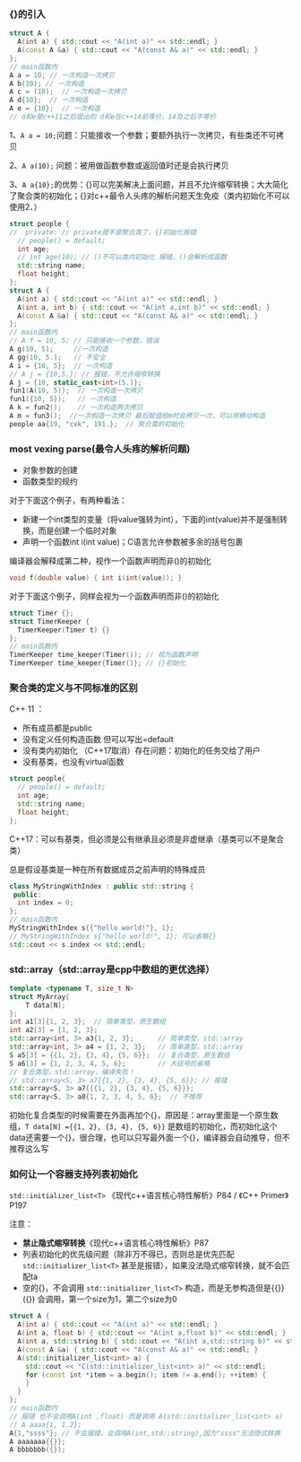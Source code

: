 ### {}的引入

```cpp
struct A {
  A(int a) { std::cout << "A(int a)" << std::endl; }
  A(const A &a) { std::cout << "A(const A& a)" << std::endl; }
};
// main函数内
A a = 10; // 一次构造一次拷贝
A b(10); // 一次构造
A c = (10);  // 一次构造一次拷贝
A d{10};  // 一次构造
A e = {10};  // 一次构造
// d和e是c++11之后提出的 d和e在c++14前等价，14及之后不等价
```

1、`A a = 10;`问题：只能接收一个参数；要额外执行一次拷贝，有些类还不可拷贝

2、`A a(10);` 问题：被用做函数参数或返回值时还是会执行拷贝

3、`A a{10};`的优势：{}可以完美解决上面问题，并且不允许缩窄转换；大大简化了聚合类的初始化；{}对c++最令人头疼的解析问题天生免疫（类内初始化不可以使用2、）

```cpp
struct people {
//  private: // private就不是聚合类了，{}初始化报错
  // people() = default;
  int age;
  // int age(10); // ()不可以类内初始化 报错，()会解析成函数
  std::string name;
  float height;
};
struct A {
  A(int a) { std::cout << "A(int a)" << std::endl; }
  A(int a, int b) { std::cout << "A(int a,int b)" << std::endl; }
  A(const A &a) { std::cout << "A(const A& a)" << std::endl; }
};
// main函数内
// A f = 10, 5; // 只能接收一个参数，错误
A g(10, 5);     //一次构造
A gg(10, 5.);   // 不安全
A i = {10, 5};  // 一次构造
// A j = {10,5.}; // 报错，不允许缩窄转换
A j = {10, static_cast<int>(5.)};
fun1(A(10, 5));  // 一次构造一次拷贝
fun1({10, 5});   // 一次构造
A k = fun2();    // 一次构造两次拷贝
A m = fun3();  //一次构造一次拷贝 最后赋值给m时会拷贝一次，可以用移动构造
people aa{19, "cxk", 191.};  // 聚合类的初始化
```

### most vexing parse(最令人头疼的解析问题)

- 对象参数的创建
- 函数类型的规约

对于下面这个例子，有两种看法：

- 新建一个int类型的变量（将value强转为int），下面的int(value)并不是强制转换，而是创建一个临时对象
- 声明一个函数int i(int value)；C语言允许参数被多余的括号包裹

编译器会解释成第二种，视作一个函数声明而非()的初始化

```cpp
void f(double value) { int i(int(value)); }
```

对于下面这个例子，同样会视为一个函数声明而非()的初始化

```cpp
struct Timer {};
struct TimerKeeper {
  TimerKeeper(Timer t) {}
};
// main函数内
TimerKeeper time_keeper(Timer()); // 视为函数声明
TimerKeeper time_keeper{Timer()}; // {}初始化
```

### 聚合类的定义与不同标准的区别

C++ 11 ：

- 所有成员都是public
- 没有定义任何构造函数 但可以写出=default
- 没有类内初始化 （C++17取消）存在问题：初始化的任务交给了用户
- 没有基类，也没有virtual函数

```cpp
struct people{
  // people() = default;
  int age;
  std::string name;
  float height;
};
```

C++17：可以有基类，但必须是公有继承且必须是非虚继承（基类可以不是聚合类）

总是假设基类是一种在所有数据成员之前声明的特殊成员

```cpp
class MyStringWithIndex : public std::string {
 public:
  int index = 0;
};
// main函数内
MyStringWithIndex s{{"hello world!"}, 1};
// MyStringWithIndex s{"hello world!", 1}; 可以省略{}
std::cout << s.index << std::endl;
```

### std::array（std::array是cpp中数组的更优选择）

```cpp
template <typename T, size_t N>
struct MyArray{
    T data[N];
};
int a1[3]{1, 2, 3};  // 简单类型，原生数组
int a2[3] = {1, 2, 3};
std::array<int, 3> a3{1, 2, 3};      // 简单类型，std::array
std::array<int, 3> a4 = {1, 2, 3};   // 简单类型，std::array
S a5[3] = {{1, 2}, {3, 4}, {5, 6}};  // 复合类型，原生数组
S a6[3] = {1, 2, 3, 4, 5, 6};        // 大括号的省略
// 复合类型，std::array，编译失败！
// std::array<S, 3> a7{{1, 2}, {3, 4}, {5, 6}}; // 报错
std::array<S, 3> a7{{{1, 2}, {3, 4}, {5, 6}}};
std::array<S, 3> a8{1, 2, 3, 4, 5, 6};  // 不推荐
```

初始化复合类型的时候需要在外面再加个{}，原因是：array里面是一个原生数组，`T data[N] ={{1, 2}, {3, 4}, {5, 6}}` 是数组的初始化，而初始化这个data还需要一个{}，很合理，也可以只写最外面一个{}，编译器会自动推导，但不推荐这么写

### 如何让一个容器支持列表初始化

`std::initializer_list<T>` 《现代c++语言核心特性解析》P84 / 《C++ Primer》 P197

注意：

- **禁止隐式缩窄转换**《现代c++语言核心特性解析》P87
- 列表初始化的优先级问题（除非万不得已，否则总是优先匹配 `std::initializer_list<T>` 甚至是报错），如果没法隐式缩窄转换，就不会匹配ta
- 空的{}，不会调用 `std::initializer_list<T>` 构造，而是无参构造但是{{}} ({}) 会调用，第一个size为1，第二个size为0

```cpp
struct A {
  A(int a) { std::cout << "A(int a)" << std::endl; }
  A(int a, float b) { std::cout << "A(int a,float b)" << std::endl; }
  A(int a, std::string b) { std::cout << "A(int a,std::string b)" << std::endl; }
  A(const A &a) { std::cout << "A(const A& a)" << std::endl; }
  A(std::initializer_list<int> a) {
    std::cout << "C(std::initializer_list<int> a)" << std::endl;
    for (const int *item = a.begin(); item != a.end(); ++item) {
    }
  }
};
// main函数内
// 报错 也不会调用A(int ,float) 而是调用 A(std::initializer_list<int> a)
// A aaaa{1, 1.2};
A{1,"ssss"}; // 不会报错，会调用A(int,std::string),因为"ssss"无法隐式转换
A aaaaaaa{{}};
A bbbbbbb({});
```

